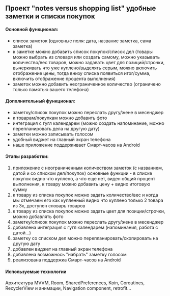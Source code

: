 
Проект "notes versus shopping list" удобные заметки и списки покупок
-----------------------------------

#### Основной функционал:
* список заметок (одновные поля: дата, название заметка, сама заметка)
* к заметке можно добавить список покупок/список дел (товары можно выбрать из словаря или создать самому, 
можно указывать количество/вес товаров, можно задавать цвет для позиций/строчки, 
вычеркивать что уже куплено/выделять серым, можно включить отображение цены, тогда внизу списка появиться итог/сумма,
включить отображение процента выполнения)
* заметок можно добавить неограниченное количество (ограничено только памятью вашего телефона)

#### Дополнительный функционал:
* заметку/список покупок можно переслать другу/жене в месенджер
* к товарам/покупкам можно добавить фото
* интеграция с гугл календарем (можно создать напоминание, можно перепланировать дела на другую дату)
* заметки можно записывать голосом
* удобный виджет на главный экран телефона
* наше приложение поддерживает Смарт-часов на Android 

#### Этапы разработки:
1. приложение с неограниченным количеством заметок (с названием, датой и со списком дел/покупок)
основные функции - в списке покупок видно что куплено, а что еще нет, виден общий процент выполнения,
к товару можно добавить цену + видно итоговую сумму
2. к товару из списка покупок можно задать количество/вес и когда мы отмечаем его как купленный 
видно что куплено только 2 товара из 3х, доступен словарь товаров
3. к товару из списка покупок можно задать цвет для позиции/строчки, можно добавлять фото
4. заметку/список покупок можно переслать другу/жене в месенджер
5. добавлена интеграция с гугл календарем (напоминания, работа с датой...)
6. заметку со списком дел можно перепланировать/скопировать на другую дату
7. добавлен виджет на главный экран телефона
8. добавлена возможнось "набрать" заметку голосом
9. реализована поддержка Смарт-часов на Android

#### Используемые технологии
Архитектура MVVM, Room, SharedPreferences, Koin, Coroutines, RecyclerView и анимации, Navigation component, retrofit...
